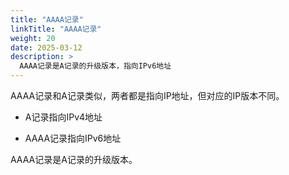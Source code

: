 ```yaml
---
title: "AAAA记录"
linkTitle: "AAAA记录"
weight: 20
date: 2025-03-12
description: >
  AAAA记录是A记录的升级版本，指向IPv6地址
---
```


AAAA记录和A记录类似，两者都是指向IP地址，但对应的IP版本不同。

- A记录指向IPv4地址

- AAAA记录指向IPv6地址 

AAAA记录是A记录的升级版本。





